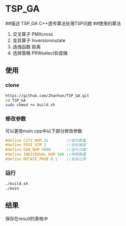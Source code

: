 # TSP_GA
##描述
TSP_GA C++遗传算法处理TSP问题
##使用的算法
1.  交叉算子 PMXcross
2.  变异算子 Inversionmutate
3.  适值函数 距离
4.  选择策略 PRWselect轮盘赌

## 使用
### clone
```bash
https://github.com/2hanhan/TSP_GA.git
cd TSP_GA
sudo chmod +x build.sh
```
### 修改参数
可以更改main.cpp中以下部分修改参数
```c++
#define CITY_NUM 31        //城市数量
#define POSE_DIM 2         //坐标维度
#define GEN_NUM 5000       //迭代次数
#define INDIVIDUAL_NUM 500 //种群数量
#define MUTATE_PROB 0.1    //变异比例
```
### 运行
```bash
./build.sh
./main
```

## 结果
保存在result的表格中
